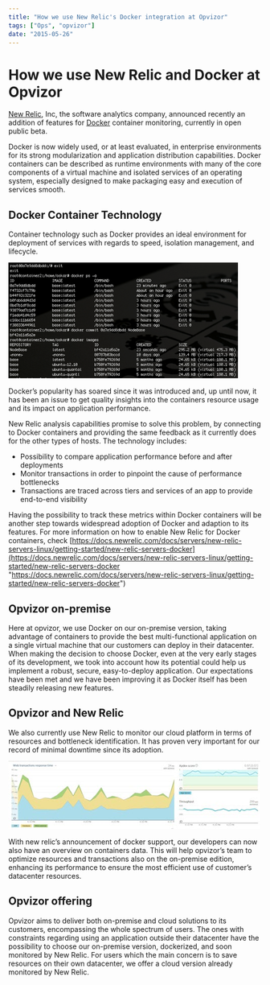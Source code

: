 ```yaml
---
title: "How we use New Relic's Docker integration at Opvizor"
tags: ["Ops", "opvizor"]
date: "2015-05-26"
---
```


# How we use New Relic and Docker at Opvizor

[New Relic](http://www.newrelic.com/ "New Relic"), Inc, the software analytics company, announced recently an addition of features for [Docker](https://www.docker.com/ "Docker ") container monitoring, currently in open public beta. 

Docker is now widely used, or at least evaluated, in enterprise environments for its strong modularization and application distribution capabilities. Docker containers can be described as runtime environments with many of the core components of a virtual machine and isolated services of an operating system, especially designed to make packaging easy and execution of services smooth. 

## Docker Container Technology

Container technology such as Docker provides an ideal environment for deployment of services with regards to speed, isolation management, and lifecycle.

![Docker at Opvizor](/images/blog/wpid-docker.png)

Docker’s popularity has soared since it was introduced and, up until now, it has been an issue to get quality insights into the containers resource usage and its impact on application performance.

New Relic analysis capabilities promise to solve this problem, by connecting to Docker containers and providing the same feedback as it currently does for the other types of hosts. The technology includes:

- Possibility to compare application performance before and after deployments
- Monitor transactions in order to pinpoint the cause of performance bottlenecks
- Transactions are traced across tiers and services of an app to provide end-to-end visibility

Having the possibility to track these metrics within Docker containers will be another step towards widespread adoption of Docker and adaption to its features. For more information on how to enable New Relic for Docker containers, check [https://docs.newrelic.com/docs/servers/new-relic-servers-linux/getting-started/new-relic-servers-docker](https://docs.newrelic.com/docs/servers/new-relic-servers-linux/getting-started/new-relic-servers-docker "https://docs.newrelic.com/docs/servers/new-relic-servers-linux/getting-started/new-relic-servers-docker")

## Opvizor on-premise

Here at opvizor, we use Docker on our on-premise version, taking advantage of containers to provide the best multi-functional application on a single virtual machine that our customers can deploy in their datacenter. When making the decision to choose Docker, even at the very early stages of its development, we took into account how its potential could help us implement a robust, secure, easy-to-deploy application. Our expectations have been met and we have been improving it as Docker itself has been steadily releasing new features.

## Opvizor and New Relic

We also currently use New Relic to monitor our cloud platform in terms of resources and bottleneck identification. It has proven very important for our record of minimal downtime since its adoption.

![New Relic at Opvizor](/images/blog/wpid-newrelic.jpg)

With new relic’s announcement of docker support, our developers can now also have an overview on containers data. This will help opvizor’s team to optimize resources and transactions also on the on-premise edition, enhancing its performance to ensure the most efficient use of customer’s datacenter resources.

## Opvizor offering

Opvizor aims to deliver both on-premise and cloud solutions to its customers, encompassing the whole spectrum of users. The ones with constraints regarding using an application outside their datacenter have the possibility to choose our on-premise version, dockerized, and soon monitored by New Relic. For users which the main concern is to save resources on their own datacenter, we offer a cloud version already monitored by New Relic.
